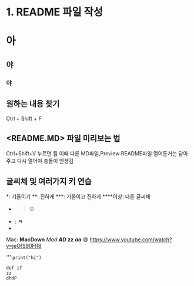 # 1. README 파일 작성
# 아
## 야
### 야

## 원하는 내용 찾기
Ctrl + Shift + F

## <README.MD> 파일 미리보는 법
Ctrl+Shift+V 누르면 됨 이때 다른 MD파일,Preview README파일 열어둔거는 닫아 주고 다시 열어야 충돌이 안생김

## 글씨체 및 여러가지 키 연습
*: 기울이기
**: 진하게
***: 기울이고 진하게
****이상: 다른 글씨체

* > 오
* : ㅋ
* 

Mac: **MacDown** *Mad* ***AD*** ****zz****
*****aa***** :smile: 
<https://www.youtube.com/watch?v=jeOfS90Flf8>

''**'**
`print("hi")`

```
def if
zz
dhdP
```



